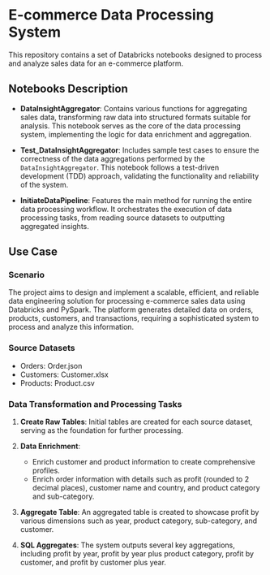 
# E-commerce Data Processing System

This repository contains a set of Databricks notebooks designed to process and analyze sales data for an e-commerce platform.

## Notebooks Description

- **DataInsightAggregator**: Contains various functions for aggregating sales data, transforming raw data into structured formats suitable for analysis. This notebook serves as the core of the data processing system, implementing the logic for data enrichment and aggregation.

- **Test_DataInsightAggregator**: Includes sample test cases to ensure the correctness of the data aggregations performed by the `DataInsightAggregator`. This notebook follows a test-driven development (TDD) approach, validating the functionality and reliability of the system.

- **InitiateDataPipeline**: Features the main method for running the entire data processing workflow. It orchestrates the execution of data processing tasks, from reading source datasets to outputting aggregated insights.

## Use Case

### Scenario

The project aims to design and implement a scalable, efficient, and reliable data engineering solution for processing e-commerce sales data using Databricks and PySpark. The platform generates detailed data on orders, products, customers, and transactions, requiring a sophisticated system to process and analyze this information.

### Source Datasets

- Orders: Order.json
- Customers: Customer.xlsx
- Products: Product.csv

### Data Transformation and Processing Tasks

1. **Create Raw Tables**: Initial tables are created for each source dataset, serving as the foundation for further processing.

2. **Data Enrichment**: 
   - Enrich customer and product information to create comprehensive profiles.
   - Enrich order information with details such as profit (rounded to 2 decimal places), customer name and country, and product category and sub-category.

3. **Aggregate Table**: An aggregated table is created to showcase profit by various dimensions such as year, product category, sub-category, and customer.

4. **SQL Aggregates**: The system outputs several key aggregations, including profit by year, profit by year plus product category, profit by customer, and profit by customer plus year.


